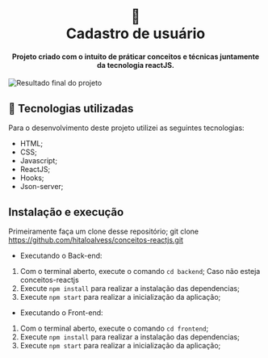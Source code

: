 <h1 align="center">
  📰<br>Cadastro de usuário
</h1>

<h4 align="center">
  Projeto criado com o intuito de práticar conceitos e técnicas juntamente da tecnologia reactJS.
</h4>

![Resultado final do projeto](.github/resultado-final-desktop.png)


## 💼 Tecnologias utilizadas
Para o desenvolvimento deste projeto utilizei as seguintes tecnologias:

- HTML;
- CSS;
- Javascript;
- ReactJS;
- Hooks;
- Json-server;

## Instalação e execução
Primeiramente faça um clone desse repositório;
    git clone https://github.com/hitaloalvess/conceitos-reactjs.git
    
- Executando o Back-end:
1.	Com o terminal aberto, execute o comando ```cd backend```;
    Caso não esteja  conceitos-reactjs
2.	Execute ```npm install``` para realizar a instalação das dependencias;
3.	Execute ```npm start``` para realizar a inicialização da aplicação;
    
- Executando o Front-end:
1.	Com o terminal aberto, execute o comando ```cd frontend```;
2.	Execute ```npm install``` para realizar a instalação das dependencias;
3.	Execute ```npm start``` para realizar a inicialização da aplicação;
